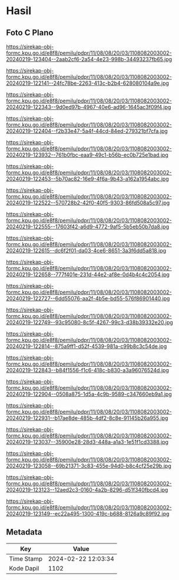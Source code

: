 # Hasil

## Foto C Plano

https://sirekap-obj-formc.kpu.go.id/e8f8/pemilu/pdpr/11/08/08/20/03/1108082003002-20240219-123404--2aab2cf6-2a54-4e23-998b-34493237fb65.jpg

https://sirekap-obj-formc.kpu.go.id/e8f8/pemilu/pdpr/11/08/08/20/03/1108082003002-20240219-122141--24fc78be-2263-413c-b2b4-628080104a9e.jpg

https://sirekap-obj-formc.kpu.go.id/e8f8/pemilu/pdpr/11/08/08/20/03/1108082003002-20240219-122343--9d0ed97b-4967-40e6-ad96-1645ac3f09f4.jpg

https://sirekap-obj-formc.kpu.go.id/e8f8/pemilu/pdpr/11/08/08/20/03/1108082003002-20240219-122404--f2b33e47-5a4f-44cd-84ed-279321bf7cfa.jpg

https://sirekap-obj-formc.kpu.go.id/e8f8/pemilu/pdpr/11/08/08/20/03/1108082003002-20240219-123932--761b0fbc-eaa9-49c1-b56b-ec0b725e1bad.jpg

https://sirekap-obj-formc.kpu.go.id/e8f8/pemilu/pdpr/11/08/08/20/03/1108082003002-20240219-122453--5b70ac82-16e9-4f6a-9b43-a162a1954abc.jpg

https://sirekap-obj-formc.kpu.go.id/e8f8/pemilu/pdpr/11/08/08/20/03/1108082003002-20240219-122522--570728b2-42f0-40f5-9303-86fd508a5c97.jpg

https://sirekap-obj-formc.kpu.go.id/e8f8/pemilu/pdpr/11/08/08/20/03/1108082003002-20240219-122555--17603f42-a6d9-4772-9af5-5b5eb50b7da8.jpg

https://sirekap-obj-formc.kpu.go.id/e8f8/pemilu/pdpr/11/08/08/20/03/1108082003002-20240219-122615--dc6f2f01-da03-4ce6-8651-3a3f6dd5a818.jpg

https://sirekap-obj-formc.kpu.go.id/e8f8/pemilu/pdpr/11/08/08/20/03/1108082003002-20240219-122658--777f401e-231d-44e2-af8e-0d4b4c4c2054.jpg

https://sirekap-obj-formc.kpu.go.id/e8f8/pemilu/pdpr/11/08/08/20/03/1108082003002-20240219-122727--6dd55076-aa2f-4b5e-bd55-576f86901440.jpg

https://sirekap-obj-formc.kpu.go.id/e8f8/pemilu/pdpr/11/08/08/20/03/1108082003002-20240219-122749--93c95080-8c5f-4267-99c3-d38b39332e20.jpg

https://sirekap-obj-formc.kpu.go.id/e8f8/pemilu/pdpr/11/08/08/20/03/1108082003002-20240219-122814--875a9ff1-d52f-4539-981a-c99b8c3c54de.jpg

https://sirekap-obj-formc.kpu.go.id/e8f8/pemilu/pdpr/11/08/08/20/03/1108082003002-20240219-122843--b84f1556-f1c6-418c-b830-a3a96076524d.jpg

https://sirekap-obj-formc.kpu.go.id/e8f8/pemilu/pdpr/11/08/08/20/03/1108082003002-20240219-122904--0508a875-1d5a-4c9b-9589-c347660eb9a1.jpg

https://sirekap-obj-formc.kpu.go.id/e8f8/pemilu/pdpr/11/08/08/20/03/1108082003002-20240219-122931--b17ae8de-485b-4df2-8c8e-91145b26a955.jpg

https://sirekap-obj-formc.kpu.go.id/e8f8/pemilu/pdpr/11/08/08/20/03/1108082003002-20240219-123037--35900e28-28d3-448a-a1a3-1e51f1cd3388.jpg

https://sirekap-obj-formc.kpu.go.id/e8f8/pemilu/pdpr/11/08/08/20/03/1108082003002-20240219-123058--69b21371-3c83-455e-94d0-b8c4cf25e29b.jpg

https://sirekap-obj-formc.kpu.go.id/e8f8/pemilu/pdpr/11/08/08/20/03/1108082003002-20240219-123123--12aed2c3-0160-4a2b-8296-d51f340fbcd4.jpg

https://sirekap-obj-formc.kpu.go.id/e8f8/pemilu/pdpr/11/08/08/20/03/1108082003002-20240219-123149--ec22a495-1300-419c-b688-8126a9c89f92.jpg


## Metadata

| Key        | Value               |
| ---------- | ------------------- |
| Time Stamp | 2024-02-22 12:03:34 |
| Kode Dapil | 1102                |



